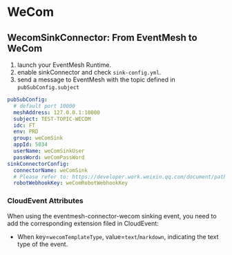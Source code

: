 # WeCom

## WecomSinkConnector: From EventMesh to WeCom

1. launch your EventMesh Runtime.
2. enable sinkConnector and check `sink-config.yml`.
3. send a message to EventMesh with the topic defined in `pubSubConfig.subject`

```yaml
pubSubConfig:
  # default port 10000
  meshAddress: 127.0.0.1:10000
  subject: TEST-TOPIC-WECOM
  idc: FT
  env: PRD
  group: weComSink
  appId: 5034
  userName: weComSinkUser
  passWord: weComPassWord
sinkConnectorConfig:
  connectorName: weComSink
  # Please refer to: https://developer.work.weixin.qq.com/document/path/90236
  robotWebhookKey: weComRobotWebhookKey
```

### CloudEvent Attributes

When using the eventmesh-connector-wecom sinking event, you need to add the corresponding extension filed in CloudEvent:

- When key=`wecomTemplateType`, value=`text`/`markdown`, indicating the text type of the event.